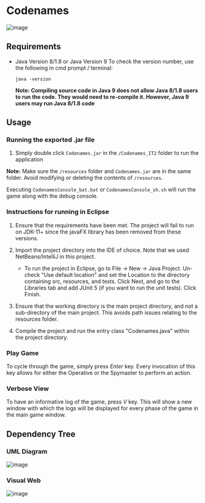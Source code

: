 # Codenames

![image](https://drive.google.com/uc?export=view&id=16011UQ-yv_0t4Q86A45mW_bUYCFVEywY)

## Requirements

- Java Version 8/1.8 or Java Version 9
	To check the version number, use the following in cmd prompt / terminal:
	```
	java -version
	```
	**Note: Compiling source code in Java 9 does not allow Java 8/1.8 users to run the code. They would need to re-compile it. However, Java 9 users may run Java 8/1.8 code**
	
## Usage 

### Running the exported .jar file
1. Simply double click `Codenames.jar` in the `/Codenames_IT2` folder to run the application

**Note:** Make sure the `/resources` folder and `Codenames.jar` are in the same folder. Avoid modifying or deleting the contents of `/resources`.

Executing `CodenamesConsole_bat.bat` or `CodenamesConsole_sh.sh` will run the game along with the debug console.

### Instructions for running in Eclipse

1. Ensure that the requirements have been met. The project will fail to run on JDK-11+ since the javaFX library has been removed from these versions.

2. Import the project directory into the IDE of choice. Note that we used NetBeans/IntelliJ in this project. 

    * To run the project in Eclipse, go to File -> New -> Java Project.  Un-check "Use default location" and set the Location to the directory containing src, resources, and tests.
Click Next, and go to the Libraries tab and add JUnit 5 (if you want to run the unit tests). Click Finish.

3. Ensure that the working directory is the main project directory, and not a sub-directory of the main project. This avoids path issues relating to the resources folder. 

4. Compile the project and run the entry class "Codenames.java" within the project directory.

### Play Game
To cycle through the game, simply press *Enter* key. Every invocation of this key allows for either the Operative or the Spymaster to perform an action.

### Verbose View
To have an informative log of the game, press *V* key. This will show a new window with which the logs will be displayed for every phase of the game in the main game window. 

## Dependency Tree

### UML Diagram

![image](https://drive.google.com/uc?export=view&id=1omf_et8GsZn5pPZziDwZVTSH6asKY6zl)


### Visual Web

![image](https://drive.google.com/uc?export=view&id=1qw0Oeij9mqHS15xMVfIckwBrn_xEoN9I)
